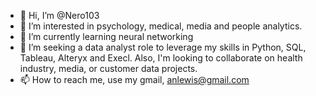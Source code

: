- 👋 Hi, I’m @Nero103
- 👀 I’m interested in psychology, medical, media and people analytics.
- 🌱 I’m currently learning neural networking
- 💞️ I’m seeking a data analyst role to leverage my skills in Python, SQL, Tableau, Alteryx and Execl. Also, I'm looking to collaborate on health industry, media, or customer data projects.
- 📫 How to reach me, use my gmail, anlewis@gmail.com 

<!---
Nero103/Nero103 is a ✨ special ✨ repository because its `README.md` (this file) appears on your GitHub profile.
You can click the Preview link to take a look at your changes.
--->
